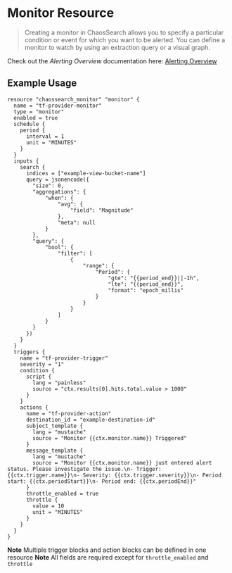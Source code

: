 # Monitor Resource

> Creating a monitor in ChaosSearch allows you to specify a particular condition or event for which you want to be alerted. You can define a monitor to watch by using an extraction query or a visual graph.

Check out the _Alerting Overview_ documentation here: [Alerting Overview](https://docs.chaossearch.io/docs/alerting-overview)

## Example Usage
```hcl
resource "chaossearch_monitor" "monitor" {
  name = "tf-provider-monitor"
  type = "monitor"
  enabled = true
  schedule {
    period {
      interval = 1
      unit = "MINUTES"
    }
  }
  inputs {
    search {
      indices = ["example-view-bucket-name"]
      query = jsonencode({
        "size": 0,
        "aggregations": {
            "when": {
                "avg": {
                    "field": "Magnitude"
                },
                "meta": null
            }
        },
        "query": {
            "bool": {
                "filter": [
                    {
                        "range": {
                            "Period": {
                                "gte": "{{period_end}}||-1h",
                                "lte": "{{period_end}}",
                                "format": "epoch_millis"
                            }
                        }
                    }
                ]
            }
        }
      })
    }
  }
  triggers {
    name = "tf-provider-trigger"
    severity = "1"
    condition {
      script {
        lang = "painless"
        source = "ctx.results[0].hits.total.value > 1000"
      }
    }
    actions {
      name = "tf-provider-action"
      destination_id = "example-destination-id"
      subject_template {
        lang = "mustache"
        source = "Monitor {{ctx.monitor.name}} Triggered"
      }
      message_template {
        lang = "mustache"
        source = "Monitor {{ctx.monitor.name}} just entered alert status. Please investigate the issue.\n- Trigger: {{ctx.trigger.name}}\n- Severity: {{ctx.trigger.severity}}\n- Period start: {{ctx.periodStart}}\n- Period end: {{ctx.periodEnd}}"
      }
      throttle_enabled = true
      throttle {
        value = 10
        unit = "MINUTES"
      }
    }
  }
}
```

**Note** Multiple trigger blocks and action blocks can be defined in one resource
**Note** All fields are required except for `throttle_enabled` and `throttle`